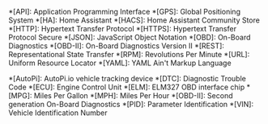 *[API]: Application Programming Interface
*[GPS]: Global Positioning System
*[HA]: Home Assistant
*[HACS]: Home Assistant Community Store
*[HTTP]: Hypertext Transfer Protocol
*[HTTPS]: Hypertext Transfer Protocol Secure
*[JSON]: JavaScript Object Notation
*[OBD]: On-Board Diagnostics
*[OBD-II]: On-Board Diagnostics Version II
*[REST]: Representational State Transfer
*[RPM]: Revolutions Per Minute
*[URL]: Uniform Resource Locator
*[YAML]: YAML Ain't Markup Language

*[AutoPi]: AutoPi.io vehicle tracking device
*[DTC]: Diagnostic Trouble Code
*[ECU]: Engine Control Unit
*[ELM]: ELM327 OBD interface chip
*[MPG]: Miles Per Gallon
*[MPH]: Miles Per Hour
*[OBD-II]: Second generation On-Board Diagnostics
*[PID]: Parameter Identification
*[VIN]: Vehicle Identification Number
